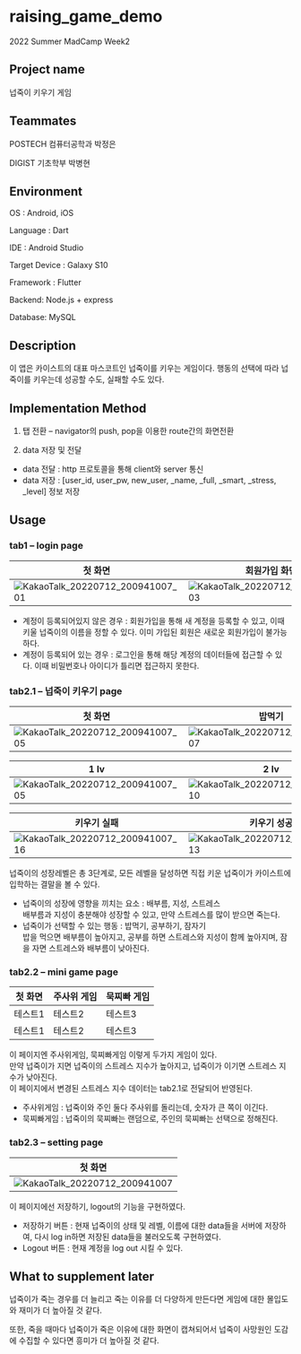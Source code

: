 # raising_game_demo
2022 Summer MadCamp Week2 

## Project name
넙죽이 키우기 게임

## Teammates
POSTECH 컴퓨터공학과 박정은

DIGIST 기초학부 박병현

## Environment
OS : Android, iOS

Language : Dart

IDE : Android Studio

Target Device : Galaxy S10

Framework : Flutter

Backend: Node.js + express

Database: MySQL

## Description
이 앱은 카이스트의 대표 마스코트인 넙죽이를 키우는 게임이다. 행동의 선택에 따라 넙죽이를 키우는데 성공할 수도, 실패할 수도 있다.

## Implementation Method
1. 탭 전환 – navigator의 push, pop을 이용한 route간의 화면전환

2. data 저장 및 전달
  * data 전달 : http 프로토콜을 통해 client와 server 통신
  * data 저장 : [user_id, user_pw, new_user, _name, _full, _smart, _stress, _level] 정보 저장

## Usage
### tab1 – login page                   

|첫 화면|회원가입 화면|이름생성 화면|
|---|---|---|
|![KakaoTalk_20220712_200941007_01](https://user-images.githubusercontent.com/91946706/178479150-4b1846f9-6864-445f-9408-9048a335d746.jpg)|![KakaoTalk_20220712_200941007_03](https://user-images.githubusercontent.com/91946706/178479393-5d21871d-bbac-4ed0-90ef-0765366009bc.jpg)|![KakaoTalk_20220712_200941007_04](https://user-images.githubusercontent.com/91946706/178479236-2639e61a-ea81-47cf-8c9b-e9e7c0898ccd.jpg)|

* 계정이 등록되어있지 않은 경우 : 회원가입을 통해 새 계정을 등록할 수 있고, 이때 키울 넙죽이의 이름을 정할 수 있다. 이미 가입된 회원은 새로운 회원가입이 불가능하다.
* 계정이 등록되어 있는 경우 : 로그인을 통해 해당 계정의 데이터들에 접근할 수 있다. 이때 비밀번호나 아이디가 틀리면 접근하지 못한다.

### tab2.1 – 넙죽이 키우기 page                   

|첫 화면|밥먹기|공부하기|잠자기|
|---|---|---|---|
|![KakaoTalk_20220712_200941007_05](https://user-images.githubusercontent.com/91946706/178479450-6f6ad06d-9104-4be8-9e46-5021fabaeb4d.jpg)|![KakaoTalk_20220712_200941007_07](https://user-images.githubusercontent.com/91946706/178479500-f8b345c1-3534-4280-bffb-38032ebff9d2.jpg)|![KakaoTalk_20220712_200941007_08](https://user-images.githubusercontent.com/91946706/178479543-ee3747c7-49be-4cc1-acbb-705429610b8f.jpg)|![KakaoTalk_20220712_200941007_09](https://user-images.githubusercontent.com/91946706/178479562-9af4b74e-7ff7-472e-903b-c6cacd1fde96.jpg)|

|1 lv|2 lv|3 lv|
|---|---|---|
|![KakaoTalk_20220712_200941007_05](https://user-images.githubusercontent.com/91946706/178479593-db57ec18-28bb-4379-9a24-966bf6f478df.jpg)|![KakaoTalk_20220712_200941007_10](https://user-images.githubusercontent.com/91946706/178479656-f191605e-4e61-473c-86c9-cef599cf5a09.jpg)|![KakaoTalk_20220712_200941007_11](https://user-images.githubusercontent.com/91946706/178479699-65a93c4e-6c6c-46cc-aff7-2bcf9689b4b1.jpg)|

|키우기 실패|키우기 성공|
|---|---|
|![KakaoTalk_20220712_200941007_16](https://user-images.githubusercontent.com/91946706/178479778-05433131-bae3-4bf0-967d-a527232d8fd2.jpg)|![KakaoTalk_20220712_200941007_13](https://user-images.githubusercontent.com/91946706/178479735-8fa99655-40bf-43df-9acb-6455af946a55.jpg)|

넙죽이의 성장레벨은 총 3단계로, 모든 레벨을 달성하면 직접 키운 넙죽이가 카이스트에 입학하는 결말을 볼 수 있다.
* 넙죽이의 성장에 영향을 끼치는 요소 : 배부름, 지성, 스트레스        
  배부름과 지성이 충분해야 성장할 수 있고, 만약 스트레스를 많이 받으면 죽는다. 
* 넙죽이가 선택할 수 있는 행동 : 밥먹기, 공부하기, 잠자기              
  밥을 먹으면 배부름이 높아지고, 공부를 하면 스트레스와 지성이 함께 높아지며, 잠을 자면 스트레스와 배부름이 낮아진다.

### tab2.2 – mini game page                   

|첫 화면|주사위 게임|묵찌빠 게임|
|---|---|---|
|테스트1|테스트2|테스트3|
|테스트1|테스트2|테스트3|

이 페이지엔 주사위게임, 묵찌빠게임 이렇게 두가지 게임이 있다.                          
만약 넙죽이가 지면 넙죽이의 스트레스 지수가 높아지고, 넙죽이가 이기면 스트레스 지수가 낮아진다.                           
이 페이지에서 변경된 스트레스 지수 데이터는 tab2.1로 전달되어 반영된다.                          
* 주사위게임 : 넙죽이와 주인 둘다 주사위를 돌리는데, 숫자가 큰 쪽이 이긴다. 
* 묵찌빠게임 : 넙죽이의 묵찌빠는 랜덤으로, 주인의 묵찌빠는 선택으로 정해진다. 

### tab2.3 – setting page                   

|첫 화면|
|---|
|![KakaoTalk_20220712_200941007](https://user-images.githubusercontent.com/91946706/178478921-9e61cb12-248f-4aa7-89ff-2513a365f4e5.jpg)|

이 페이지에선 저장하기, logout의 기능을 구현하였다. 
* 저장하기 버튼 : 현재 넙죽이의 상태 및 레벨, 이름에 대한 data들을 서버에 저장하여, 다시 log in하면 저장된 data들을 불러오도록 구현하였다.
* Logout 버튼 : 현재 계정을 log out 시킬 수 있다.

## What to supplement later
넙죽이가 죽는 경우를 더 늘리고 죽는 이유를 더 다양하게 만든다면 게임에 대한 몰입도와 재미가 더 높아질 것 같다. 

또한, 죽을 때마다 넙죽이가 죽은 이유에 대한 화면이 캡쳐되어서 넙죽이 사망원인 도감에 수집할 수 있다면 흥미가 더 높아질 것 같다.
